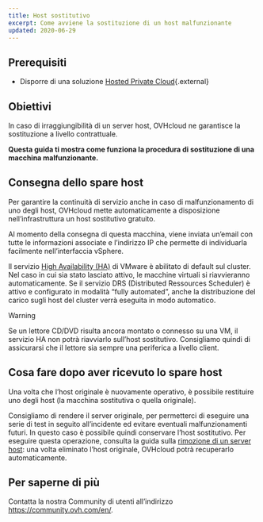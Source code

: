```yaml
---
title: Host sostitutivo
excerpt: Come avviene la sostituzione di un host malfunzionante
updated: 2020-06-29
---
```


## Prerequisiti

- Disporre di una soluzione [Hosted Private Cloud](https://www.ovhcloud.com/it/enterprise/products/hosted-private-cloud/){.external}

## Obiettivi

In caso di irraggiungibilità di un server host, OVHcloud ne garantisce la sostituzione a livello contrattuale.

**Questa guida ti mostra come funziona la procedura di sostituzione di una macchina malfunzionante.**

## Consegna dello spare host

Per garantire la continuità di servizio anche in caso di malfunzionamento di uno degli host, OVHcloud mette automaticamente a disposizione nell’infrastruttura un host sostitutivo gratuito. 

Al momento della consegna di questa macchina, viene inviata un’email con tutte le informazioni associate e l’indirizzo IP che permette di individuarla facilmente nell’interfaccia vSphere.

Il servizio [High Availability (HA)](vmware_ha_high_availability2.) di VMware è abilitato di default sul cluster. Nel caso in cui sia stato lasciato attivo, le macchine virtuali si riavvieranno automaticamente. Se il servizio DRS (Distributed Ressources Scheduler) è attivo e configurato in modalità “fully automated”, anche la distribuzione del carico sugli host del cluster verrà eseguita in modo automatico.

> [!warning]
> 
> Se un lettore CD/DVD risulta ancora montato o connesso su una VM, il servizio HA non potrà riavviarlo sull’host sostitutivo. Consigliamo quindi di assicurarsi che il lettore sia sempre una periferica a livello client.
>

## Cosa fare dopo aver ricevuto lo spare host

Una volta che l’host originale è nuovamente operativo, è possibile restituire uno degli host (la macchina sostitutiva o quella originale).

Consigliamo di rendere il server originale, per permetterci di eseguire una serie di test in seguito all’incidente ed evitare eventuali malfunzionamenti futuri. In questo caso è possibile quindi conservare l’host sostitutivo. Per eseguire questa operazione, consulta la guida sulla [rimozione di un server host](delete_host2.): una volta eliminato l’host originale, OVHcloud potrà recuperarlo automaticamente.

## Per saperne di più

Contatta la nostra Community di utenti all’indirizzo <https://community.ovh.com/en/>.
